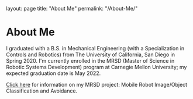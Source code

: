 layout: page
title: "About Me"
permalink: "/About-Me/"


<h1>About Me</h1>

<p>I graduated with a B.S. in Mechanical Engineering (with a Specialization in Controls and Robotics) from The University of California, San Diego in Spring 2020. I'm currently enrolled in the MRSD (Master of Science in Robotic Systems Development) program at Carnegie Mellon University; my expected graduation date is May 2022.</p>

<p><a href="https://mrsdprojects.ri.cmu.edu/2021teamd/">Click here</a> for information on my MRSD project: Mobile Robot Image/Object Classification and Avoidance.<p>